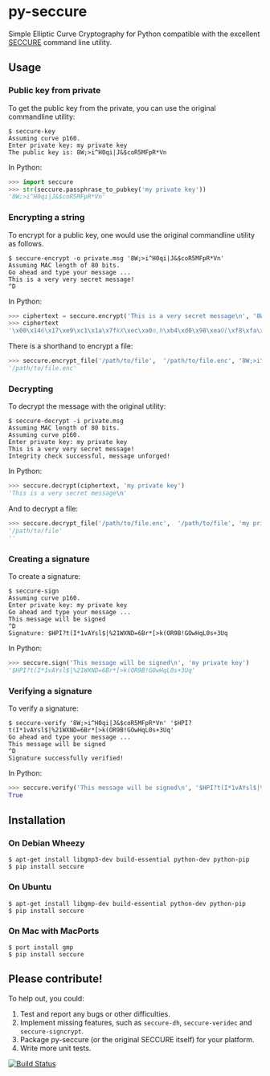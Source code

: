 py-seccure
==========

Simple Elliptic Curve Cryptography for Python compatible with the
excellent [SECCURE](http://point-at-infinity.org/seccure/) command
line utility.

Usage
-----

### Public key from private

To get the public key from the private, you can use the original
commandline utility:

```
$ seccure-key
Assuming curve p160.
Enter private key: my private key
The public key is: 8W;>i^H0qi|J&$coR5MFpR*Vn
```

In Python:

```python
>>> import seccure
>>> str(seccure.passphrase_to_pubkey('my private key'))
'8W;>i^H0qi|J&$coR5MFpR*Vn'
```

### Encrypting a string

To encrypt for a public key, one would use the original commandline
utility as follows.

```
$ seccure-encrypt -o private.msg '8W;>i^H0qi|J&$coR5MFpR*Vn'  
Assuming MAC length of 80 bits.
Go ahead and type your message ...
This is a very very secret message!
^D
```

In Python:

```python
>>> ciphertext = seccure.encrypt('This is a very secret message\n', '8W;>i^H0qi|J&$coR5MFpR*Vn')
>>> ciphertext
'\x00\x146\x17\xe9\xc1\x1a\x7fkX\xec\xa0n,h\xb4\xd0\x98\xeaO[\xf8\xfa\x85\xaa\xb37!\xf0j\x0e\xd4\xd0\x8b\xfe}\x8a\xd2+\xf2\xceu\x07\x90K2E\x12\x1d\xf1\xd8\x8f\xc6\x91\t<w\x99\x1b9\x98'
```

There is a shorthand to encrypt a file:

```python
>>> seccure.encrypt_file('/path/to/file',  '/path/to/file.enc', '8W;>i^H0qi|J&$coR5MFpR*Vn')
'/path/to/file.enc'
```

### Decrypting
To decrypt the message with the original utility:

```
$ seccure-decrypt -i private.msg
Assuming MAC length of 80 bits.
Assuming curve p160.
Enter private key: my private key
This is a very very secret message!
Integrity check successful, message unforged!
```

In Python:

```python
>>> seccure.decrypt(ciphertext, 'my private key')
'This is a very secret message\n'
```

And to decrypt a file:

```python
>>> seccure.decrypt_file('/path/to/file.enc',  '/path/to/file', 'my private key')
'/path/to/file'
''
```

### Creating a signature
To create a signature:

```
$ seccure-sign
Assuming curve p160.
Enter private key: my private key
Go ahead and type your message ...
This message will be signed
^D
Signature: $HPI?t(I*1vAYsl$|%21WXND=6Br*[>k(OR9B!GOwHqL0s+3Uq
```

In Python:

```python
>>> seccure.sign('This message will be signed\n', 'my private key')
'$HPI?t(I*1vAYsl$|%21WXND=6Br*[>k(OR9B!GOwHqL0s+3Uq'
```

### Verifying a signature
To verify a signature:

```
$ seccure-verify '8W;>i^H0qi|J&$coR5MFpR*Vn' '$HPI?t(I*1vAYsl$|%21WXND=6Br*[>k(OR9B!GOwHqL0s+3Uq'  
Go ahead and type your message ...
This message will be signed
^D
Signature successfully verified!
```

In Python:

```python
>>> seccure.verify('This message will be signed\n', '$HPI?t(I*1vAYsl$|%21WXND=6Br*[>k(OR9B!GOwHqL0s+3Uq', '8W;>i^H0qi|J&$coR5MFpR*Vn')
True
```

Installation
------------

### On Debian Wheezy

    $ apt-get install libgmp3-dev build-essential python-dev python-pip
    $ pip install seccure

### On Ubuntu

    $ apt-get install libgmp-dev build-essential python-dev python-pip
    $ pip install seccure

### On Mac with MacPorts

    $ port install gmp
    $ pip install seccure

Please contribute!
------------------

To help out, you could:

1.  Test and report any bugs or other difficulties.
2.  Implement missing features, such as `seccure-dh`, `seccure-veridec`
            and `seccure-signcrypt`.
3.  Package py-seccure (or the original SECCURE itself) for your platform.
4.  Write more unit tests.


[![Build Status](https://travis-ci.org/bwesterb/py-seccure.png)](
   https://travis-ci.org/py-seccure/pol)
      
<!-- vim: set shiftwidth=4:tabstop=4:expandtab: -->
